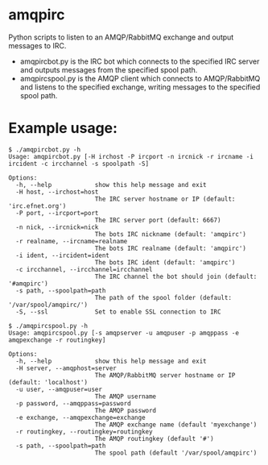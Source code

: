 amqpirc
=======

Python scripts to listen to an AMQP/RabbitMQ exchange and output messages to IRC.

- amqpircbot.py is the IRC bot which connects to the specified IRC server and outputs messages from the specified spool path.
- amqpircspool.py is the AMQP client which connects to AMQP/RabbitMQ and listens to the specified exchange, writing messages to the specified spool path.

Example usage:
==============
    $ ./amqpircbot.py -h
    Usage: amqpircbot.py [-H irchost -P ircport -n ircnick -r ircname -i ircident -c ircchannel -s spoolpath -S]

    Options:
      -h, --help            show this help message and exit
      -H host, --irchost=host
                            The IRC server hostname or IP (default: 'irc.efnet.org')
      -P port, --ircport=port
                            The IRC server port (default: 6667)
      -n nick, --ircnick=nick
                            The bots IRC nickname (default: 'amqpirc')
      -r realname, --ircname=realname
                            The bots IRC realname (default: 'amqpirc')
      -i ident, --ircident=ident
                            The bots IRC ident (default: 'amqpirc')
      -c ircchannel, --ircchannel=ircchannel
                            The IRC channel the bot should join (default: '#amqpirc')
      -s path, --spoolpath=path
                            The path of the spool folder (default: '/var/spool/amqpirc/')
      -S, --ssl             Set to enable SSL connection to IRC

    $ ./amqpircspool.py -h
    Usage: amqpircspool.py [-s amqpserver -u amqpuser -p amqppass -e amqpexchange -r routingkey]

    Options:
      -h, --help            show this help message and exit
      -H server, --amqphost=server
                            The AMQP/RabbitMQ server hostname or IP (default: 'localhost')
      -u user, --amqpuser=user
                            The AMQP username
      -p password, --amqppass=password
                            The AMQP password
      -e exchange, --amqpexchange=exchange
                            The AMQP exchange name (default 'myexchange')
      -r routingkey, --routingkey=routingkey
                            The AMQP routingkey (default '#')
      -s path, --spoolpath=path
                            The spool path (default '/var/spool/amqpirc')
